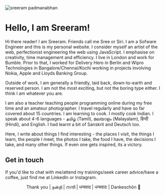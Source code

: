<img class="img img--left img--grow" loading="lazy" src="/posts/blog/sreeram.jpg" alt="sreeram padmanabhan" title="sreeram padmanabhan" />

# Hello, I am Sreeram!

Hi there reader! I am Sreeram. Friends call me Sree or Siri. I am a Sofware Engineer and this is my personal website. I consider myself an artist of the web, perfectionist engineering the web using JavaScript. I emphasise on creativity, time management and efficiency. I live in London and work for Bumble. Prior to that, I worked for Delivery Hero in Berlin and Wipro Technologies in Bangalore/Chennai/Kochi working in projects involving Nokia, Apple and Lloyds Banking Group.

Outside of work, I am generally a friendly, laid back, down-to-earth and reserved person. I am not the most exciting, but not the boring type either. I think I am whatever you are.

I am also a teacher teaching people programming online during my free time and an amateur photographer. I travel regularly and have so far covered about 15 countries. I am learning to cook. I mostly cook Indian. I speak about 4-6 languages - தமிழ் (Tamil), മലയാളം (Malayalam), हिन्दी (Hindi), and English. I had learnt a bit of Sanskrit and Deutsch too.

Here, I write about things I find interesting - the places I visit, the things I learn, the people I meet, the photos I take, the food I have, the decisions I take, and many other things. If even one gets inspired, its a victory.

## Get in touch

If you'd like to chat with me/attend my trainings/seek career advice/have a coffee, just find me at LinkedIn or Instagram.

<p align='center'>Thank you | நன்றி | നന്ദി | धन्यवाद | धन्यवादः | Dankeschön 🙏</p>
